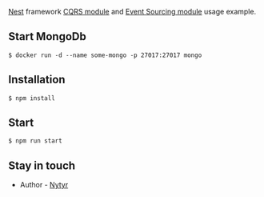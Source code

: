 
[Nest](https://github.com/kamilmysliwiec/nest) framework [CQRS module](https://github.com/kamilmysliwiec/nest-cqrs) and [Event Sourcing module](https://github.com/ArkerLabs/event-sourcing-nestjs) usage example.

## Start MongoDb

```
$ docker run -d --name some-mongo -p 27017:27017 mongo
```

## Installation

```
$ npm install
```

## Start

```
$ npm run start
```

## Stay in touch

- Author - [Nytyr](https://keybase.io/nytyr)
